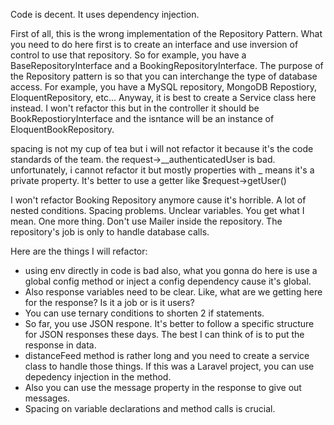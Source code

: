 Code is decent. It uses dependency injection.

First of all, this is the wrong implementation of the Repository Pattern. What you need to do here first is to create an interface and use inversion of control to use that repository. So for example, you have a BaseRepositoryInterface and a BookingRepositoryInterface. The purpose of the Repository pattern is so that you can interchange the type of database access. For example, you have a MySQL repository, MongoDB Repostiory, EloquentRepository, etc... Anyway, it is best to create a Service class here instead. I won't refactor this but in the controller it should be BookRepostioryInterface and the isntance will be an instance of EloquentBookRepository.

spacing is not my cup of tea but i will not refactor it because it's the code standards of the team.
the request->__authenticatedUser is bad. unfortunately, i cannot refactor it but mostly properties with _ means it's a private property. It's better to use a getter like $request->getUser()

I won't refactor Booking Repository anymore cause it's horrible. A lot of nested conditions. Spacing problems. Unclear variables. You get what I mean. One more thing. Don't use Mailer inside the repository. The repository's job is only to handle database calls.

Here are the things I will refactor:

* using env directly in code is bad also, what you gonna do here is use a global config method or inject a config dependency cause it's global.
* Also response variables need to be clear. Like, what are we getting here for the response? Is it a job or is it users?
* You can use ternary conditions to shorten 2 if statements.
* So far, you use JSON respone. It's better to follow a specific structure for JSON responses these days. The best I can think of is to put the response in data.
* distanceFeed method is rather long and you need to create a service class to handle those things. If this was a Laravel project, you can use depedency injection in the method.
* Also you can use the message property in the response to give out messages.
* Spacing on variable declarations and method calls is crucial.
